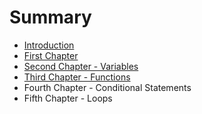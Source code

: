 # Summary

* [Introduction](README.md)
* [First Chapter](chapter1.md)
* [Second Chapter - Variables](second_chapter_-_variables.md)
* [Third Chapter - Functions](third_chapter_-_functions.md)
* Fourth Chapter - Conditional Statements
* Fifth Chapter - Loops

